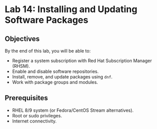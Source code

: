 # Lab 14: Installing and Updating Software Packages

## Objectives
By the end of this lab, you will be able to:
- Register a system subscription with Red Hat Subscription Manager (RHSM).
- Enable and disable software repositories.
- Install, remove, and update packages using `dnf`.
- Work with package groups and modules.

## Prerequisites
- RHEL 8/9 system (or Fedora/CentOS Stream alternatives).
- Root or sudo privileges.
- Internet connectivity.

